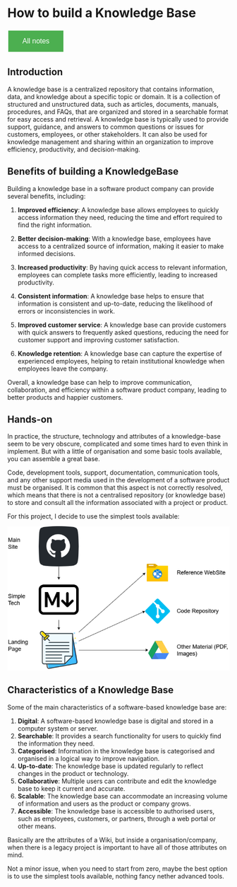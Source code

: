 # How to build a Knowledge Base

<style>
  .back-button {
    background-color: #4CAF50; /* Green */
    border: none;
    color: white;
    padding: 15px 32px;
    text-align: center;
    text-decoration: none;
    display: inline-block;
    font-size: 16px;
    margin: 4px 2px;
    cursor: pointer;
  }
</style>

<button class="back-button" onclick="window.location.href='https://matiaspakua.github.io/tech.notes.io'">All notes</button>

## Introduction

A knowledge base is a centralized repository that contains information, data, and knowledge about a specific topic or domain. It is a collection of structured and unstructured data, such as articles, documents, manuals, procedures, and FAQs, that are organized and stored in a searchable format for easy access and retrieval. A knowledge base is typically used to provide support, guidance, and answers to common questions or issues for customers, employees, or other stakeholders. It can also be used for knowledge management and sharing within an organization to improve efficiency, productivity, and decision-making.

## Benefits of building a KnowledgeBase

Building a knowledge base in a software product company can provide several benefits, including:

1. **Improved efficiency**: A knowledge base allows employees to quickly access information they need, reducing the time and effort required to find the right information.

2. **Better decision-making**: With a knowledge base, employees have access to a centralized source of information, making it easier to make informed decisions.

3. **Increased productivity**: By having quick access to relevant information, employees can complete tasks more efficiently, leading to increased productivity.

4. **Consistent information**: A knowledge base helps to ensure that information is consistent and up-to-date, reducing the likelihood of errors or inconsistencies in work.

5. **Improved customer service**: A knowledge base can provide customers with quick answers to frequently asked questions, reducing the need for customer support and improving customer satisfaction.

6. **Knowledge retention**: A knowledge base can capture the expertise of experienced employees, helping to retain institutional knowledge when employees leave the company.

Overall, a knowledge base can help to improve communication, collaboration, and efficiency within a software product company, leading to better products and happier customers.

## Hands-on 

In practice, the structure, technology and attributes of a knowledge-base seem to be very obscure, complicated and some times hard to even think in implement. But with a little of organisation and some basic tools available, you can assemble a great base.

Code, development tools, support, documentation, communication tools, and any other support media used in the development of a software product must be organised. It is common that this aspect is not correctly resolved, which means that there is not a centralised repository (or knowledge base) to store and consult all the information associated with a project or product.

For this project, I decide to use the simplest tools available:

![](../images/30.Knowledge-base.png)

## Characteristics of a Knowledge Base

Some of the main characteristics of a software-based knowledge base are:

1. **Digital**: A software-based knowledge base is digital and stored in a computer system or server.
2. **Searchable**: It provides a search functionality for users to quickly find the information they need.
3. **Categorised**: Information in the knowledge base is categorised and organised in a logical way to improve navigation.
4. **Up-to-date**: The knowledge base is updated regularly to reflect changes in the product or technology.
5. **Collaborative**: Multiple users can contribute and edit the knowledge base to keep it current and accurate.
6. **Scalable**: The knowledge base can accommodate an increasing volume of information and users as the product or company grows.
7. **Accessible**: The knowledge base is accessible to authorised users, such as employees, customers, or partners, through a web portal or other means.

Basically are the attributes of a Wiki, but inside a organisation/company, when there is a legacy project is important to have all of those attributes on mind.

Not a minor issue, when you need to start from zero, maybe the best option is to use the simplest tools available, nothing fancy nether advanced tools.
